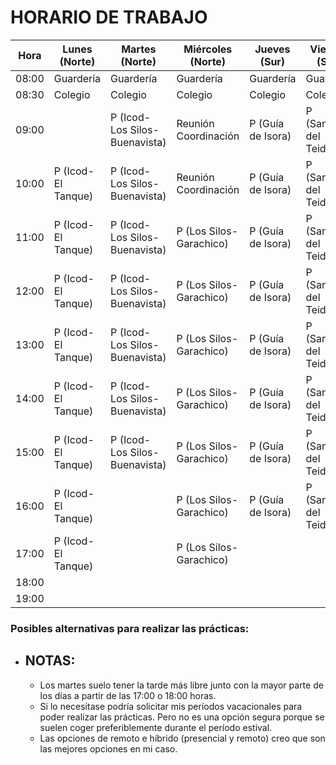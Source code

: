 <div>

# HORARIO DE TRABAJO

 
| Hora     | Lunes   (Norte)   |          Martes (Norte)    |                  Miércoles (Norte)      |      Jueves (Sur)    |    Viernes (Sur)       |
|----------|-------------------|------------------------------|-----------------------------------------|----------------------|------------------------|
| 08:00    |     Guardería     |          Guardería           |               Guardería                 |        Guardería     |       Guardería        | 
| 08:30    |      Colegio      |          Colegio             |               Colegio                   |        Colegio       |       Colegio          |
| 09:00    |                   |P (Icod-Los Silos-Buenavista) |         Reunión Coordinación            | P (Guía de Isora)    | P (Santiago del Teide) |
| 10:00    |P (Icod-El Tanque) |P (Icod-Los Silos-Buenavista) |         Reunión Coordinación            | P (Guía de Isora)    | P (Santiago del Teide) |
| 11:00    |P (Icod-El Tanque) |P (Icod-Los Silos-Buenavista) |          P (Los Silos-Garachico)        | P (Guía de Isora)    | P (Santiago del Teide) |
| 12:00    |P (Icod-El Tanque) |P (Icod-Los Silos-Buenavista) |          P (Los Silos-Garachico)        | P (Guía de Isora)    | P (Santiago del Teide) |
| 13:00    |P (Icod-El Tanque) |P (Icod-Los Silos-Buenavista) |          P (Los Silos-Garachico)        | P (Guía de Isora)    | P (Santiago del Teide) |
| 14:00    |P (Icod-El Tanque) |P (Icod-Los Silos-Buenavista) |          P (Los Silos-Garachico)        | P (Guía de Isora)    | P (Santiago del Teide) |
| 15:00    |P (Icod-El Tanque) |P (Icod-Los Silos-Buenavista) |          P (Los Silos-Garachico)        | P (Guía de Isora)    | P (Santiago del Teide) |
| 16:00    |P (Icod-El Tanque) |                              |          P (Los Silos-Garachico)        | P (Guía de Isora)    | P (Santiago del Teide) |
| 17:00    |P (Icod-El Tanque) |                              |          P (Los Silos-Garachico)        |                      |                        |
| 18:00    |                   |                              |                                         |                      |                        |
| 19:00    |                   |                              |                                         |                      |                        |

### Posibles alternativas para realizar las prácticas:

- NOTAS:
    ---
    - Los martes suelo tener la tarde más libre junto con la mayor parte de los días a partir de las 17:00 o 18:00 horas.
    - Si lo necesitase podría solicitar mis períodos vacacionales para poder realizar las prácticas. Pero no es una opción segura porque se suelen coger preferiblemente durante el período estival.
    - Las opciones de remoto e híbrido (presencial y remoto) creo que son las mejores opciones en mi caso.

</div>
